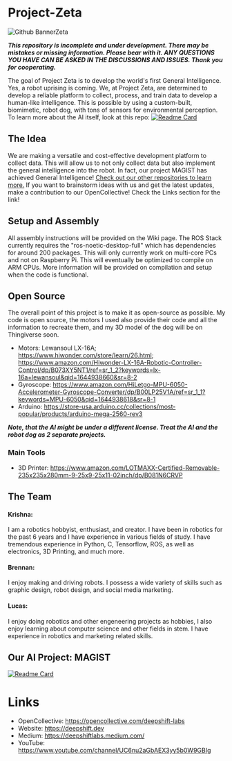 # Project-Zeta
![Github BannerZeta](https://user-images.githubusercontent.com/85193239/174832439-0dc427f8-54c8-49fe-9055-6bef1d39f150.png)

***This repository is incomplete and under development. There may be mistakes or missing information. Please bear with it. ANY QUESTIONS YOU HAVE CAN BE ASKED IN THE DISCUSSIONS AND ISSUES. Thank you for cooperating.***

The goal of Project Zeta is to develop the world's first General Intelligence. Yes, a robot uprising is coming. We, at Project Zeta, are determined to develop a reliable platform to collect, process, and train data to develop a human-like intelligence. This is possible by using a custom-built, biomimetic, robot dog, with tons of sensors for environmental perception. To learn more about the AI itself, look at this repo:
[![Readme Card](https://github-readme-stats.vercel.app/api/pin/?username=DeepShift-Labs&theme=cobalt&repo=MAGIST-Algorithm)](https://github.com/DeepShift-Labs/MAGIST-Algorithm)

## The Idea
We are making a versatile and cost-effective development platform to collect data. This will allow us to not only collect data but also implement the general intelligence into the robot. In fact, our project MAGIST has achieved General Intelligence! [Check out our other repositories to learn more.](https://github.com/DeepShift-Labs) If you want to brainstorm ideas with us and get the latest updates, make a contribution to our OpenCollective! Check the Links section for the link!

## Setup and Assembly
All assembly instructions will be provided on the Wiki page. The ROS Stack currently requires the "ros-noetic-desktop-full" which has dependencies for around 200 packages. This will only currently work on multi-core PCs and not on Raspberry Pi. This will eventually be optimized to compile on ARM CPUs. More information will be provided on compilation and setup when the code is functional.

## Open Source
The overall point of this project is to make it as open-source as possible. My code is open source, the motors I used also provide their code and all the information to recreate them, and my 3D model of the dog will be on Thingiverse soon. 

- Motors: Lewansoul LX-16A; https://www.hiwonder.com/store/learn/26.html; https://www.amazon.com/Hiwonder-LX-16A-Robotic-Controller-Control/dp/B073XY5NT1/ref=sr_1_2?keywords=lx-16a+lewansoul&qid=1644938660&sr=8-2
- Gyroscope: https://www.amazon.com/HiLetgo-MPU-6050-Accelerometer-Gyroscope-Converter/dp/B00LP25V1A/ref=sr_1_1?keywords=MPU-6050&qid=1644938618&sr=8-1
- Arduino: https://store-usa.arduino.cc/collections/most-popular/products/arduino-mega-2560-rev3

***Note, that the AI might be under a different license. Treat the AI and the robot dog as 2 separate projects.***

### Main Tools
- 3D Printer: https://www.amazon.com/LOTMAXX-Certified-Removable-235x235x280mm-9-25x9-25x11-02inch/dp/B081N6CRVP

## The Team

#### Krishna:
I am a robotics hobbyist, enthusiast, and creator. I have been in robotics for the past 6 years and I have experience in various fields of study. I have tremendous experience in Python, C, Tensorflow, ROS, as well as electronics, 3D Printing, and much more.

#### Brennan:
I enjoy making and driving robots. I possess a wide variety of skills such as graphic design, robot design, and social media marketing.

#### Lucas:
I enjoy doing robotics and other engeneering projects as hobbies, I also enjoy learning about computer science and other fields in stem. I have experience in robotics and marketing related skills. 

## Our AI Project: MAGIST
[![Readme Card](https://github-readme-stats.vercel.app/api/pin/?username=DeepShift-Labs&theme=cobalt&repo=MAGIST-Algorithm)](https://github.com/DeepShift-Labs/MAGIST-Algorithm)

# Links
- OpenCollective: https://opencollective.com/deepshift-labs
- Website: https://deepshift.dev
- Medium: https://deepshiftlabs.medium.com/
- YouTube: https://www.youtube.com/channel/UC6nu2aGbAEX3yy5b0W9GBIg
